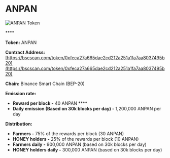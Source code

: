 # ANPAN

![ANPAN Token](../../.gitbook/assets/icon-square-512%20%281%29.png)

\*\*\*\*

**Token:** ANPAN

**Contract Address:** [https://bscscan.com/token/0xfeca27a665dae2cd212a251a1fa7aa8037495b20](https://bscscan.com/token/0xfeca27a665dae2cd212a251a1fa7aa8037495b20) 

**Chain:** Binance Smart Chain \(BEP-20\)

**Emission rate:** 

* **Reward per block -**  40 ANPAN                                                                                                       ****
* **Daily emission \(Based on 30k blocks per day\) -**  1,200,000 ANPAN per day

**Distribution:**

* **Farmers -** 75% of the rewards per block \(30 ANPAN\)
* **HONEY holders -** 25% of the rewards per block \(10 ANPAN\)
* **Farmers daily -** 900,000 ANPAN \(based on 30k blocks per day\)
* **HONEY holders daily -** 300,000 ANPAN \(based on 30k blocks per day\)

